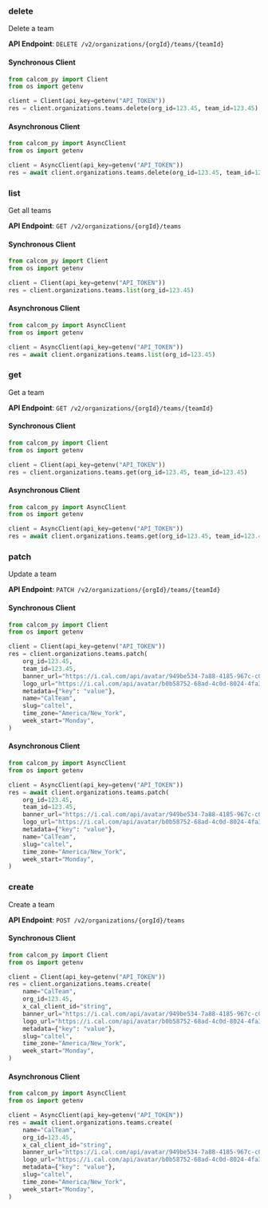 
### delete <a name="delete"></a>
Delete a team



**API Endpoint**: `DELETE /v2/organizations/{orgId}/teams/{teamId}`

#### Synchronous Client

```python
from calcom_py import Client
from os import getenv

client = Client(api_key=getenv("API_TOKEN"))
res = client.organizations.teams.delete(org_id=123.45, team_id=123.45)
```

#### Asynchronous Client

```python
from calcom_py import AsyncClient
from os import getenv

client = AsyncClient(api_key=getenv("API_TOKEN"))
res = await client.organizations.teams.delete(org_id=123.45, team_id=123.45)
```

### list <a name="list"></a>
Get all teams



**API Endpoint**: `GET /v2/organizations/{orgId}/teams`

#### Synchronous Client

```python
from calcom_py import Client
from os import getenv

client = Client(api_key=getenv("API_TOKEN"))
res = client.organizations.teams.list(org_id=123.45)
```

#### Asynchronous Client

```python
from calcom_py import AsyncClient
from os import getenv

client = AsyncClient(api_key=getenv("API_TOKEN"))
res = await client.organizations.teams.list(org_id=123.45)
```

### get <a name="get"></a>
Get a team



**API Endpoint**: `GET /v2/organizations/{orgId}/teams/{teamId}`

#### Synchronous Client

```python
from calcom_py import Client
from os import getenv

client = Client(api_key=getenv("API_TOKEN"))
res = client.organizations.teams.get(org_id=123.45, team_id=123.45)
```

#### Asynchronous Client

```python
from calcom_py import AsyncClient
from os import getenv

client = AsyncClient(api_key=getenv("API_TOKEN"))
res = await client.organizations.teams.get(org_id=123.45, team_id=123.45)
```

### patch <a name="patch"></a>
Update a team



**API Endpoint**: `PATCH /v2/organizations/{orgId}/teams/{teamId}`

#### Synchronous Client

```python
from calcom_py import Client
from os import getenv

client = Client(api_key=getenv("API_TOKEN"))
res = client.organizations.teams.patch(
    org_id=123.45,
    team_id=123.45,
    banner_url="https://i.cal.com/api/avatar/949be534-7a88-4185-967c-c020b0c0bef3.png",
    logo_url="https://i.cal.com/api/avatar/b0b58752-68ad-4c0d-8024-4fa382a77752.png",
    metadata={"key": "value"},
    name="CalTeam",
    slug="caltel",
    time_zone="America/New_York",
    week_start="Monday",
)
```

#### Asynchronous Client

```python
from calcom_py import AsyncClient
from os import getenv

client = AsyncClient(api_key=getenv("API_TOKEN"))
res = await client.organizations.teams.patch(
    org_id=123.45,
    team_id=123.45,
    banner_url="https://i.cal.com/api/avatar/949be534-7a88-4185-967c-c020b0c0bef3.png",
    logo_url="https://i.cal.com/api/avatar/b0b58752-68ad-4c0d-8024-4fa382a77752.png",
    metadata={"key": "value"},
    name="CalTeam",
    slug="caltel",
    time_zone="America/New_York",
    week_start="Monday",
)
```

### create <a name="create"></a>
Create a team



**API Endpoint**: `POST /v2/organizations/{orgId}/teams`

#### Synchronous Client

```python
from calcom_py import Client
from os import getenv

client = Client(api_key=getenv("API_TOKEN"))
res = client.organizations.teams.create(
    name="CalTeam",
    org_id=123.45,
    x_cal_client_id="string",
    banner_url="https://i.cal.com/api/avatar/949be534-7a88-4185-967c-c020b0c0bef3.png",
    logo_url="https://i.cal.com/api/avatar/b0b58752-68ad-4c0d-8024-4fa382a77752.png",
    metadata={"key": "value"},
    slug="caltel",
    time_zone="America/New_York",
    week_start="Monday",
)
```

#### Asynchronous Client

```python
from calcom_py import AsyncClient
from os import getenv

client = AsyncClient(api_key=getenv("API_TOKEN"))
res = await client.organizations.teams.create(
    name="CalTeam",
    org_id=123.45,
    x_cal_client_id="string",
    banner_url="https://i.cal.com/api/avatar/949be534-7a88-4185-967c-c020b0c0bef3.png",
    logo_url="https://i.cal.com/api/avatar/b0b58752-68ad-4c0d-8024-4fa382a77752.png",
    metadata={"key": "value"},
    slug="caltel",
    time_zone="America/New_York",
    week_start="Monday",
)
```
